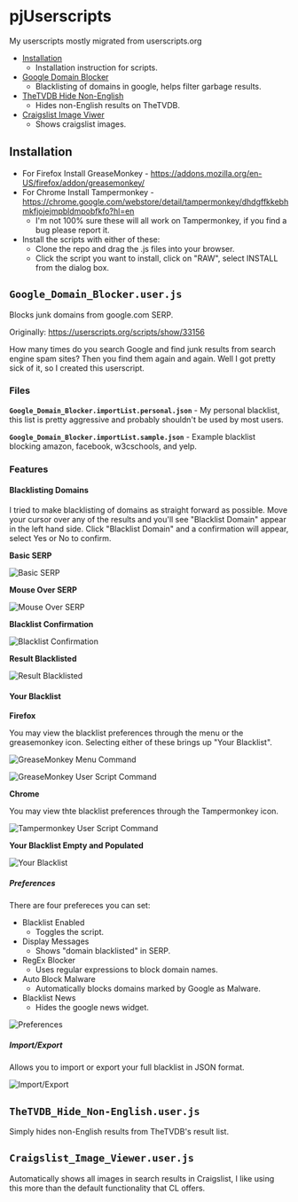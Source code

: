 # pjUserscripts

My userscripts mostly migrated from userscripts.org

* <a href="#installation">Installation</a>
  * Installation instruction for scripts.
* <a href="#google_domain_blockeruserjs">Google Domain Blocker</a>
  * Blacklisting of domains in google, helps filter garbage results.
* <a href="#thetvdb_hide_non-englishuserjs">TheTVDB Hide Non-English</a>
  * Hides non-English results on TheTVDB.
* <a href="#craigslist_image_vieweruserjs">Craigslist Image Viwer</a>
  * Shows craigslist images.

## Installation

* For Firefox Install GreaseMonkey - https://addons.mozilla.org/en-US/firefox/addon/greasemonkey/
* For Chrome Install Tampermonkey - https://chrome.google.com/webstore/detail/tampermonkey/dhdgffkkebhmkfjojejmpbldmpobfkfo?hl=en
  * I'm not 100% sure these will all work on Tampermonkey, if you find a bug please report it.
* Install the scripts with either of these:
  * Clone the repo and drag the .js files into your browser.
  * Click the script you want to install, click on "RAW", select INSTALL from the dialog box.

## `Google_Domain_Blocker.user.js`

Blocks junk domains from google.com SERP.

Originally: https://userscripts.org/scripts/show/33156

How many times do you search Google and find junk results from search engine spam sites? Then you find them again and again. Well I got pretty sick of it, so I created this userscript.

### Files

**`Google_Domain_Blocker.importList.personal.json`** - My personal blacklist, this list is pretty aggressive and probably shouldn't be used by most users.

**`Google_Domain_Blocker.importList.sample.json`** - Example blacklist blocking amazon, facebook, w3cschools, and yelp.

### Features

#### Blacklisting Domains

I tried to make blacklisting of domains as straight forward as possible.  Move your cursor over any of the results and you'll see "Blacklist Domain" appear in the left hand side.  Click "Blacklist Domain" and a confirmation will appear, select Yes or No to confirm.

**Basic SERP**

![Basic SERP](http://jobson.us/github/pjUserscripts/screen_shots/gdb-serp_01-plain.png)

**Mouse Over SERP**

![Mouse Over SERP](http://jobson.us/github/pjUserscripts/screen_shots/gdb-serp_02-blacklist_domain.png)

**Blacklist Confirmation**

![Blacklist Confirmation](http://jobson.us/github/pjUserscripts/screen_shots/gdb-serp_03-confirmation.png)

**Result Blacklisted**

![Result Blacklisted](http://jobson.us/github/pjUserscripts/screen_shots/gdb-serp_04-blacklisted_result.png)

#### Your Blacklist

**Firefox**

You may view the blacklist preferences through the menu or the greasemonkey icon.  Selecting either of these brings up "Your Blacklist".

![GreaseMonkey Menu Command](http://jobson.us/github/pjUserscripts/screen_shots/gdb-menu_user_script_command.png)

![GreaseMonkey User Script Command](http://jobson.us/github/pjUserscripts/screen_shots/gdb-gm_icon_user_script_command.png)

**Chrome**

You may view thte blacklist preferences through the Tampermonkey icon.

![Tampermonkey User Script Command](http://jobson.us/github/pjUserscripts/screen_shots/gdb-tm_icon_command.png)

**Your Blacklist Empty and Populated**

![Your Blacklist](http://jobson.us/github/pjUserscripts/screen_shots/gdb-your_blacklist.png)

##### Preferences

There are four prefereces you can set:

* Blacklist Enabled
  * Toggles the script.
* Display Messages
  * Shows "domain blacklisted" in SERP.
* RegEx Blocker
  * Uses regular expressions to block domain names.
* Auto Block Malware
  * Automatically blocks domains marked by Google as Malware.
* Blacklist News
  * Hides the google news widget.

![Preferences](http://jobson.us/github/pjUserscripts/screen_shots/gdb-preferences.png)

##### Import/Export

Allows you to import or export your full blacklist in JSON format.

![Import/Export](http://jobson.us/github/pjUserscripts/screen_shots/gdb-import_export.png)


## `TheTVDB_Hide_Non-English.user.js`

Simply hides non-English results from TheTVDB's result list.

## `Craigslist_Image_Viewer.user.js`

Automatically shows all images in search results in Craigslist, I like using this more than the default functionality that CL offers.
